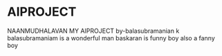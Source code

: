 # AIPROJECT
NAANMUDHALAVAN
MY AIPROJECT
by-balasubramanian k
balasubramaniam is a wonderful man
baskaran is funny boy
also a fanny boy


